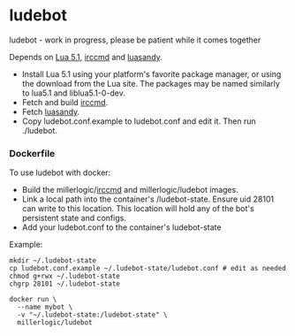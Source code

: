 ludebot
=======

ludebot - work in progress, please be patient while it comes together

Depends on
<a href="http://www.lua.org/versions.html#5.1">Lua 5.1</a>,
<a href="https://github.com/millerlogic/irccmd">irccmd</a>
and <a href="https://github.com/millerlogic/luasandy">luasandy</a>.

* Install Lua 5.1 using your platform's favorite package manager, or using the download from the Lua site. The packages may be named similarly to lua5.1 and liblua5.1-0-dev.
* Fetch and build <a href="https://github.com/millerlogic/irccmd">irccmd</a>.
* Fetch <a href="https://github.com/millerlogic/luasandy">luasandy</a>.
* Copy ludebot.conf.example to ludebot.conf and edit it. Then run ./ludebot.

### Dockerfile

To use ludebot with docker:
* Build the millerlogic/<a href="https://github.com/millerlogic/irccmd">irccmd</a> and millerlogic/ludebot images.
* Link a local path into the container's /ludebot-state. Ensure uid 28101 can write to this location. This location will hold any of the bot's persistent state and configs.
* Add your ludebot.conf to the container's ludebot-state

Example:

```
mkdir ~/.ludebot-state
cp ludebot.conf.example ~/.ludebot-state/ludebot.conf # edit as needed
chmod g+rwx ~/.ludebot-state
chgrp 28101 ~/.ludebot-state

docker run \
  --name mybot \
  -v "~/.ludebot-state:/ludebot-state" \
  millerlogic/ludebot
```
